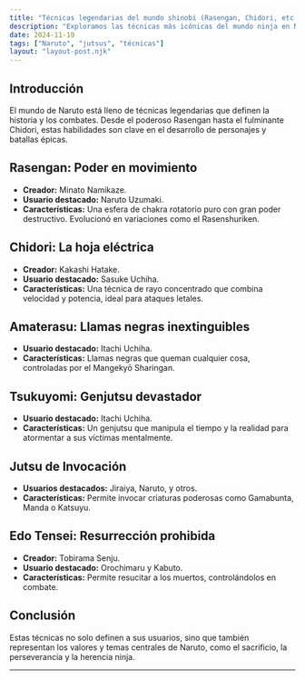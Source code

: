 ```yaml
---
title: "Técnicas legendarias del mundo shinobi (Rasengan, Chidori, etc.)"
description: "Exploramos las técnicas más icónicas del mundo ninja en Naruto, su historia y los personajes que las dominan."
date: 2024-11-19
tags: ["Naruto", "jutsus", "técnicas"]
layout: "layout-post.njk"
---
```


## Introducción

El mundo de Naruto está lleno de técnicas legendarias que definen la historia y los combates. Desde el poderoso Rasengan hasta el fulminante Chidori, estas habilidades son clave en el desarrollo de personajes y batallas épicas.

## Rasengan: Poder en movimiento

- **Creador:** Minato Namikaze.
- **Usuario destacado:** Naruto Uzumaki.
- **Características:** Una esfera de chakra rotatorio puro con gran poder destructivo. Evolucionó en variaciones como el Rasenshuriken.

## Chidori: La hoja eléctrica

- **Creador:** Kakashi Hatake.
- **Usuario destacado:** Sasuke Uchiha.
- **Características:** Una técnica de rayo concentrado que combina velocidad y potencia, ideal para ataques letales.

## Amaterasu: Llamas negras inextinguibles

- **Usuario destacado:** Itachi Uchiha.
- **Características:** Llamas negras que queman cualquier cosa, controladas por el Mangekyō Sharingan.

## Tsukuyomi: Genjutsu devastador

- **Usuario destacado:** Itachi Uchiha.
- **Características:** Un genjutsu que manipula el tiempo y la realidad para atormentar a sus víctimas mentalmente.

## Jutsu de Invocación

- **Usuarios destacados:** Jiraiya, Naruto, y otros.
- **Características:** Permite invocar criaturas poderosas como Gamabunta, Manda o Katsuyu.

## Edo Tensei: Resurrección prohibida

- **Creador:** Tobirama Senju.
- **Usuario destacado:** Orochimaru y Kabuto.
- **Características:** Permite resucitar a los muertos, controlándolos en combate.

## Conclusión

Estas técnicas no solo definen a sus usuarios, sino que también representan los valores y temas centrales de Naruto, como el sacrificio, la perseverancia y la herencia ninja.

---

